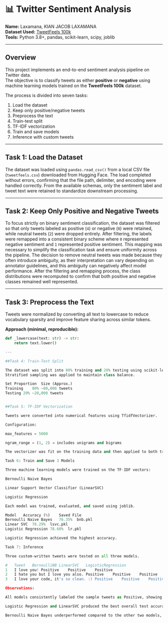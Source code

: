 # 📊 Twitter Sentiment Analysis

**Name:** Laxamana, KIAN JACOB LAXAMANA  
**Dataset Used:** [TweetFeels 100k](https://huggingface.co/datasets/mnemoraorg/tweetfeels-100k)  
**Tools:** Python 3.8+, pandas, scikit-learn, scipy, joblib  

---

## Overview

This project implements an end-to-end sentiment analysis pipeline on Twitter data.  
The objective is to classify tweets as either **positive** or **negative** using machine learning models trained on the **TweetFeels 100k** dataset.  

The process is divided into seven tasks:  
1. Load the dataset  
2. Keep only positive/negative tweets  
3. Preprocess the text  
4. Train-test split  
5. TF-IDF vectorization  
6. Train and save models  
7. Inference with custom tweets  

---

## Task 1: Load the Dataset

The dataset was loaded using `pandas.read_csv()` from a local CSV file (`tweetfeels.csv`) downloaded from Hugging Face. The load completed without errors, confirming that the file path, delimiter, and encoding were handled correctly. From the available schemas, only the sentiment label and tweet text were retained to standardize downstream processing.

---

## Task 2: Keep Only Positive and Negative Tweets

To focus strictly on binary sentiment classification, the dataset was filtered so that only tweets labeled as positive (`4`) or negative (`0`) were retained, while neutral tweets (`2`) were dropped entirely. After filtering, the labels were remapped into a consistent binary scheme where `0` represented negative sentiment and `1` represented positive sentiment. This mapping was necessary to simplify the classification task and ensure uniformity across the pipeline. The decision to remove neutral tweets was made because they often introduce ambiguity, as their interpretation can vary depending on annotator guidelines, and this ambiguity can negatively affect model performance. After the filtering and remapping process, the class distributions were recomputed to confirm that both positive and negative classes remained well represented. 

---

## Task 3: Preprocess the Text

Tweets were normalized by converting all text to lowercase to reduce vocabulary sparsity and improve feature sharing across similar tokens.

**Approach (minimal, reproducible):**
```python
def _lowercase(text: str) -> str:
    return text.lower()

---

##Task 4: Train-Test Split

The dataset was split into 80% training and 20% testing using scikit-learn’s train_test_split().
Stratified sampling was applied to maintain class balance.

Set	Proportion	Size (Approx.)
Training	80%	~80,000 tweets
Testing	20%	~20,000 tweets


##Task 5: TF-IDF Vectorization

Tweets were converted into numerical features using TfidfVectorizer.

Configuration:

max_features = 5000

ngram_range = (1, 2) → includes unigrams and bigrams

The vectorizer was fit on the training data and then applied to both training and test sets.

Task 6: Train and Save 3 Models

Three machine learning models were trained on the TF-IDF vectors:

Bernoulli Naive Bayes

Linear Support Vector Classifier (LinearSVC)

Logistic Regression

Each model was trained, evaluated, and saved using joblib.

Model	Accuracy (%)	Saved File
Bernoulli Naive Bayes	76.35%	bnb.pkl
Linear SVC	78.29%	lsvc.pkl
Logistic Regression	78.60%	lr.pkl

Logistic Regression achieved the highest accuracy.

Task 7: Inference

Three custom-written tweets were tested on all three models.

#	Tweet	BernoulliNB	LinearSVC	LogisticRegression
1	I love you!	Positive	Positive	Positive
2	I hate you but I love you also.	Positive	Positive	Positive
3	I love your code, it's so clean. :)	Positive	Positive	Positive

Observations:

All models consistently labeled the sample tweets as Positive, showing agreement in inference.

Logistic Regression and LinearSVC produced the best overall test accuracy in evaluation, with Logistic Regression slightly leading.

Bernoulli Naive Bayes underperformed compared to the other two models, but still achieved a respectable baseline performance above 76%.
